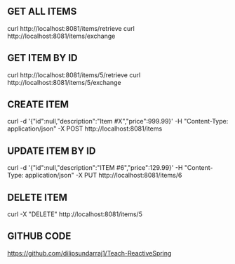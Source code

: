 GET ALL ITEMS
-------------
curl http://localhost:8081/items/retrieve
curl http://localhost:8081/items/exchange

GET ITEM BY ID
--------------
curl http://localhost:8081/items/5/retrieve
curl http://localhost:8081/items/5/exchange

CREATE ITEM
-----------
curl -d '{"id":null,"description":"Item #X","price":999.99}' -H "Content-Type: application/json" -X POST http://localhost:8081/items

UPDATE ITEM BY ID
-----------------
curl -d '{"id":null,"description":"ITEM #6","price":129.99}' -H "Content-Type: application/json" -X PUT http://localhost:8081/items/6

DELETE ITEM
-----------
curl -X "DELETE" http://localhost:8081/items/5

GITHUB CODE
-----------
https://github.com/dilipsundarraj1/Teach-ReactiveSpring